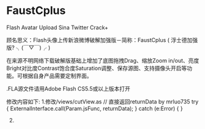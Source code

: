 FaustCplus
==========

Flash Avatar Upload Sina Twitter Crack+

顾名思义：Flash头像上传新浪微博破解加强版－简称：FaustCplus ( 浮士德加强版?  ╮(￣▽￣)╭ )

在来源不明网络下载破解版基础上增加了底图拖拽Drag、缩放Zoom in/out、亮度Bright对比度Contrast饱合度Saturation调整、保存源图、支持摄像头开启等功能。可根据自身产品需要定制界面。

.FLA源文件请用Adobe Flash CS5.5或以上版本打开

修改内容如下:
1.修改/views/cutView.as
  // 直接返回returnData by mrluo735
  try
  {
      ExternalInterface.call(Param.jsFunc, returnData);
  }
  catch (e:Error)
  {
  }
  
2.
